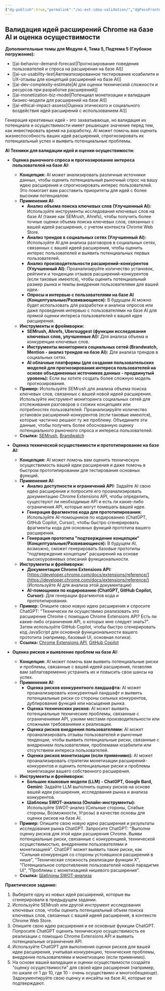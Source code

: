 ```yaml
---
{"dg-publish":true,"permalink":"/ai-ext-idea-validation/","dgPassFrontmatter":true}
---
```




## Валидация идей расширений Chrome на базе AI и оценка осуществимости

**Дополнительные темы для Модуля 4, Тема 5, Подтема 5 (Глубокое погружение):**

*   [[ai-behavior-demand-forecast\|Прогнозирование поведения пользователей и спроса на расширения на базе AI]]
*   [[ai-ux-usability-test\|Автоматизированное тестирование юзабилити и UX-отзывы для концепций расширений на базе AI]]
*   [[ai-dev-complexity-estimate\|AI для оценки технической сложности и ресурсов при разработке расширений]]
*   [[ai-monetization-biz-model\|Потенциал монетизации и валидация бизнес-модели для расширений на базе AI]]
*   [[ai-ethical-impact-assess\|Оценка этического и социального воздействия идей расширений с использованием AI]]


Генерация креативных идей - это захватывающе, но валидация их потенциала и осуществимости имеет решающее значение перед тем, как инвестировать время на разработку. AI может помочь вам оценить жизнеспособность ваших идей расширений, спрогнозировать их потенциальный успех и выявить потенциальные проблемы.

**AI Техники для валидации идей и оценки осуществимости:**

*   **Оценка рыночного спроса и прогнозирование интереса пользователей на базе AI:**
    *   **Концепция:** AI может анализировать различные источники данных, чтобы оценить потенциальный рыночный спрос на вашу идею расширения и спрогнозировать интерес пользователей. Это помогает вам расставить приоритеты для идей с более высоким потенциалом.
    *   **Применения AI:**
        *   **Анализ объема поиска ключевых слов (Улучшенный AI):** Используйте инструменты исследования ключевых слов на базе AI (такие как SEMrush, Ahrefs), чтобы получить более точные оценки объема поиска ключевых слов, связанных с вашей идеей расширения, с учетом контекста Chrome Web Store.
        *   **Анализ трендов в социальных сетях (Улучшенный AI):** Используйте AI для анализа разговоров в социальных сетях, связанных с вашей идеей расширения, чтобы оценить интерес пользователей и выявить потенциальных первых пользователей.
        *   **Анализ производительности расширений-конкурентов (Улучшенный AI):** Проанализируйте количество установок, рейтинги и тенденции отзывов расширений-конкурентов (если таковые имеются), чтобы оценить потенциальный размер рынка и темпы внедрения пользователями для вашей идеи.
        *   **Опросы и интервью с пользователями на базе AI (Концептуальные/Развивающиеся):** В будущем AI можно будет использовать для разработки и анализа опросов или даже проведения интервью с пользователями на базе AI для прямой оценки интереса пользователей к вашей идее расширения.
    *   **Инструменты и фреймворки:**
        *   **SEMrush, Ahrefs, Ubersuggest (функции исследования ключевых слов, улучшенные AI):** Для анализа объема и конкуренции ключевых слов.
        *   **Инструменты мониторинга социальных сетей (Brandwatch, Mention - анализ трендов на базе AI):** Для анализа трендов в социальных сетях.
        *   **AI облачные платформы (для создания пользовательских моделей для прогнозирования интереса пользователей на основе объединенных источников данных - продвинутый уровень):** Если вы хотите создать более сложную модель прогнозирования.
    *   **Пример:** Используйте SEMrush для анализа объема поиска ключевых слов, связанных с вашей новой идеей расширения. Используйте инструмент мониторинга социальных сетей для отслеживания разговоров о схожих концепциях или потребностях пользователей. Проанализируйте количество установок расширений-конкурентов (если таковые имеются), которые частично решают ту же проблему. Объедините эти данные, чтобы получить более обоснованную оценку потенциального рыночного спроса и интереса пользователей.
    *   **Ссылка:** [SEMrush](https://www.semrush.com/), [Brandwatch](https://www.brandwatch.com/)

*   **Оценка технической осуществимости и прототипирование на базе AI:**
    *   **Концепция:** AI может помочь вам оценить техническую осуществимость вашей идеи расширения и даже помочь в быстром прототипировании для тестирования основных функций.
    *   **Применения AI:**
        *   **Анализ доступности и ограничений API:** Задайте AI свою идею расширения и попросите его проанализировать документацию Chrome Extensions API, чтобы определить, существуют ли необходимые API и есть ли какие-либо ограничения API, которые могут помешать вашей идее.
        *   **Генерация фрагментов кода для прототипирования:** Используйте AI-помощников по кодированию (ChatGPT, GitHub Copilot, Cursor), чтобы быстро сгенерировать фрагменты кода для основных функций прототипа вашего расширения.
        *   **Генерация прототипа "подтверждение концепции" (Концептуальные/Развивающиеся):** В будущем AI, возможно, сможет генерировать базовые прототипы "подтверждение концепции" расширений на основе высокоуровневых описаний функциональности.
    *   **Инструменты и фреймворки:**
        *   **Документация Chrome Extensions API:** [https://developer.chrome.com/docs/extensions/reference/](https://developer.chrome.com/docs/extensions/reference/) (Используйте AI для анализа этой документации)
        *   **AI-помощники по кодированию (ChatGPT, GitHub Copilot, Cursor):** Для генерации фрагментов кода и прототипирования.
    *   **Пример:** Опишите свою новую идею расширения и спросите ChatGPT: "Технически ли осуществимо реализовать это расширение Chrome с помощью Chrome Extensions API? Есть ли какие-либо ограничения API, о которых мне следует знать?". Затем используйте GitHub Copilot, чтобы быстро сгенерировать код JavaScript для основной функциональности вашего прототипа (например, базовый UI, основная логика).
    *   **Ссылка:** [Chrome Extensions API](https://developer.chrome.com/docs/extensions/reference/), [GitHub Copilot](https://github.com/features/copilot)

*   **Оценка рисков и выявление проблем на базе AI:**
    *   **Концепция:** AI может помочь вам выявить потенциальные риски и проблемы, связанные с вашей идеей расширения, позволяя вам заблаговременно устранить их и повысить свои шансы на успех.
    *   **Применения AI:**
        *   **Оценка рисков конкурентного ландшафта:** AI может проанализировать конкурентный ландшафт и выявить потенциальные риски со стороны сильных конкурентов, дублирования функций или насыщения рынка.
        *   **Оценка технических рисков:** AI может выявить потенциальные технические проблемы, связанные с ограничениями API, узкими местами производительности или сложными требованиями к реализации.
        *   **Оценка рисков внедрения пользователями:** AI может проанализировать отзывы пользователей и рыночные тенденции, чтобы выявить потенциальные риски, связанные с внедрением пользователями, проблемами юзабилити или отсутствием интереса пользователей.
        *   **Оценка рисков монетизации (если применимо):** AI может проанализировать стратегии монетизации расширений-конкурентов и оценить потенциальные риски и проблемы монетизации вашего собственного расширения.
    *   **Инструменты и фреймворки:**
        *   **Большие языковые модели (LLM) - ChatGPT, Google Bard, Gemini:** Задайте LLM выполнить оценку рисков на основе вашей идеи расширения, исследования рынка и анализа конкурентов.
        *   **Шаблоны SWOT-анализа (Онлайн-инструменты):** Используйте SWOT-анализ (Сильные стороны, Слабые стороны, Возможности, Угрозы) в качестве основы для оценки рисков на базе AI.
    *   **Пример:** Опишите свою новую идею расширения и результаты исследования рынка ChatGPT. Запросите ChatGPT: "Выполни оценку рисков для этой идеи расширения Chrome. Выяви потенциальные риски, связанные с конкуренцией, технической осуществимостью, внедрением пользователями и монетизацией". ChatGPT может выявить такие риски, как "Сильная конкуренция со стороны устоявшихся расширений в нише", "Техническая сложность реализации функции X", "Потенциальное сопротивление пользователей новой парадигме UI", "Проблемы с монетизацией нишевого расширения".
    *   **Ссылка:** [Шаблоны SWOT-анализа](https://www.google.com/search?q=swot+analysis+template)

**Практическое задание:**

1.  Выберите одну из новых идей расширений, которые вы сгенерировали в предыдущем задании.
2.  Используйте SEMrush или другой инструмент исследования ключевых слов, чтобы оценить потенциальный объем поиска ключевых слов, связанных с вашей идеей расширения, в контексте Chrome Web Store.
3.  Опишите свою идею расширения и ее основные функции ChatGPT. Попросите ChatGPT оценить техническую осуществимость ее реализации с помощью Chrome Extensions API и выявить потенциальные ограничения API.
4.  Используйте ChatGPT для выполнения оценки рисков для вашей идеи расширения, учитывая конкуренцию, технические проблемы, внедрение пользователями и монетизацию (если применимо).
5.  На основе вашей валидации и оценки осуществимости создайте "оценку осуществимости" для своей идеи расширения (например, по шкале от 1 до 10, где 10 - очень осуществимо и многообещающе). Задокументируйте свою оценку и инсайты на базе AI, которые ее подтверждают.
